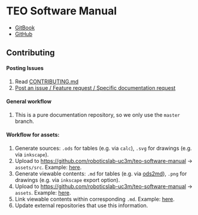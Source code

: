 # TEO Software Manual

- [GitBook](https://www.gitbook.com/book/roboticslab-uc3m/teo-software-manual)
- [GitHub](https://github.com/roboticslab-uc3m/teo-software-manual)

## Contributing

#### Posting Issues

1. Read [CONTRIBUTING.md](https://github.com/roboticslab-uc3m/teo-software-manual/blob/master/CONTRIBUTING.md)
2. [Post an issue / Feature request / Specific documentation request](https://github.com/roboticslab-uc3m/teo-software-manual/issues)

#### General workflow
1. This is a pure documentation repository, so we only use the `master` branch.

#### Workflow for assets:
1. Generate sources: `.ods` for tables (e.g. via `calc`), `.svg` for drawings (e.g. via `inkscape`).
1. Upload to https://github.com/roboticslab-uc3m/teo-software-manual -> `assets/src`. Example: [here](https://github.com/roboticslab-uc3m/teo-software-manual/tree/a3e216facf8e486ff81d8cbb8d0526eb080e8ec9/assets/src).
1. Generate viewable contents: `.md` for tables (e.g. via [ods2md](https://github.com/kennytm/ods2md)), `.png` for drawings (e.g. via `inkscape` export option).
1. Upload to https://github.com/roboticslab-uc3m/teo-software-manual -> `assets`. Example: [here](https://github.com/roboticslab-uc3m/teo-software-manual/tree/a3e216facf8e486ff81d8cbb8d0526eb080e8ec9/assets).
1. Link viewable contents within corresponding `.md`. Example: [here](https://github.com/roboticslab-uc3m/teo-software-manual/blob/88ee76ef1946481562da07cff3fbd39b10c7d8d1/appendix/a-teo-diagrams.md).
1. Update external repositories that use this information.
